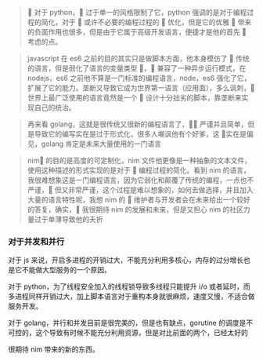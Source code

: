 >  对于 python， 过于单一的风格限制了它，python 强调的是对于编程过程的简化，对于  或许不必要的编程过程的  优化，但是它的优雅  带来的负面作用也很多，但是由于它属于高级开发语言，便捷才是他的首先  考虑的点。

> javascript 在 es6 之前的目的其实只是做脚本方面，他本身模仿了  传统的语言，但是弱化了语言的变量类型 ， 兼容了一种异步运行模式，在 nodejs，es6 之前他不算是一门标准的编程语言，node，es6 强化了它，扩展了它的能力。垄断又导致它成为世界第一语言（应用面），多么讽刺， 世界上最广泛使用的语言竟然是一个  设计十分拙劣的脚本，靠垄断来实现自己的统治。

> 再来看 golang，这就是很传统又很新的编程语言了， 严谨并且简单，但是导致它的编写实在是过于形式化，很多人嘲讽他有个好爹，这  实在是偏见，golang 肯定是未来大量使用的一门语言

> nim 的目的是高度的可定制化，nim 文件他更像是一种抽象的文本文件，使用这种描述的形式实现的是对于  编程过程的简化。看到 nim 的语言，我很难想象这是一门编程语言，因为它弱化和颠覆了传统的编程，一点也不严谨， 但又非常严谨，这个过程是难以想象的，如何去做选择，并且加入大量的语言特性呢，我想 nim 的  维护者与开发者会在未来给出一个较好的答复，确实， 我很期待 nim 的发展和未来，但是又担心 nim 的社区力量过于单薄导致他的夭折

### 对于并发和并行

对于 js 来说，开启多进程的开销过大，不能充分利用多核心，内存的过分增长也是它不能做大型服务的一个原因。

对于 python，为了线程安全加入的线程锁导致多线程只能提升 i/o 或者延时，而多进程同样开销过大，加上脚本语言对于重构本身就很麻烦，速度又慢，不适合做服务开发。

对于 golang，并行和并发目前是很完美的，但是也有缺点，gorutine 的调度是不可控的，这个导致有时候不能充分利用资源，但是对比前面的两个，已经太好的

很期待 nim 带来的新的东西。
